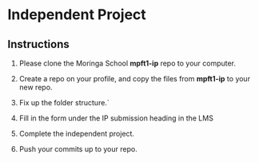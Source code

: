 # Independent Project

## Instructions
  1) Please clone the Moringa School **mpft1-ip** repo to your computer.

  2) Create a repo on your profile, and copy the files from **mpft1-ip** to your new repo.
  
  3) Fix up the folder structure.`

  4) Fill in the form under the IP submission <!--(http://moringaprep-ft.herokuapp.com/#10.html)--> heading in the LMS

  5) Complete the independent project.
  
  6) Push your commits up to your repo.
